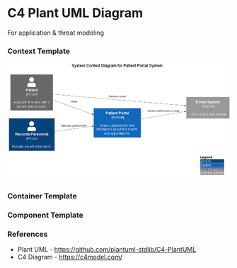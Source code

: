 # C4 Plant UML Diagram
For application & threat modeling

### Context Template
![Context Diagram](./assets/c4DiagramTemplate_Context3.png)

### Container Template

### Component Template

### References
- Plant UML - https://github.com/plantuml-stdlib/C4-PlantUML
- C4 Diagram - https://c4model.com/
